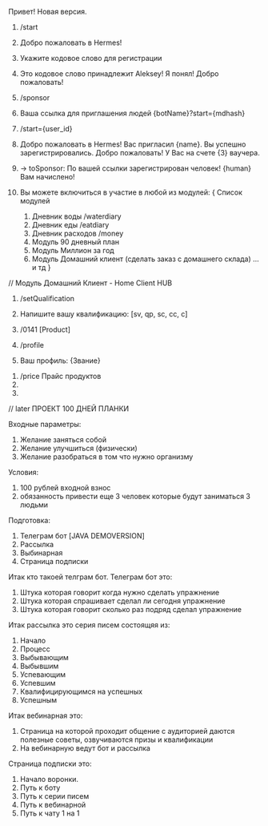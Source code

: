 Привет! 
Новая версия.

1) /start
2) Добро пожаловать в Hermes!
3) Укажите кодовое слово для регистрации
4) Это кодовое слово принадлежит Aleksey! Я понял! Добро пожаловать!

1) /sponsor
2) Ваша ссылка для приглашения людей {botName}?start={mdhash}

1) /start={user_id}
2) Добро пожаловать в Hermes! Вас пригласил {name}. Вы успешно зарегистрировались. Добро пожаловать! У Вас на счете {3} ваучера.
2) -> toSponsor: По вашей ссылки зарегистрирован человек! {human} Вам начислено!

3) Вы можете включиться в участие в любой из модулей:
{ Список модулей
    1) Дневник воды /waterdiary
    2) Дневник еды /eatdiary
    3) Дневник расходов /money
    4) Модуль 90 дневный план
    5) Модуль Миллион за год
    6) Модуль Домашний клиент (сделать заказ с домашнего склада)
    ... и тд
}

// Модуль Домашний Клиент - Home Client HUB

1) /setQualification
2) Напишите вашу квалификацию: [sv, qp, sc, cc, c]
3) /0141 [Product]

1) /profile
2) Ваш профиль: {Звание}


1. /price Прайс продуктов
2. 
3. 

// later
ПРОЕКТ 100 ДНЕЙ ПЛАНКИ

Входные параметры:
1) Желание заняться собой
2) Желание улучшиться (физически)
3) Желание разобраться в том что нужно организму

Условия:
1) 100 рублей входной взнос
2) обязанность привести еще 3 человек которые будут заниматься 3 людьми

Подготовка:
1) Телеграм бот [JAVA DEMOVERSION]
2) Рассылка
3) Выбинарная
4) Страница подписки

Итак кто такоей телграм бот.
Телеграм бот это:
1) Штука которая говорит когда нужно сделать упражнение
2) Штука которая спрашивает сделал ли сегодня упражнение
3) Штука которая говорит сколько раз подряд сделал упражнение

Итак рассылка это серия писем состоящяя из:
1) Начало
2) Процесс
3) Выбывающим
4) Выбывшим
5) Успевающим
6) Успевшим
7) Квалифицирующимся на успешных
7) Успешным

Итак вебинарная это:
1) Страница на которой проходит общение с аудиторией даются полезные советы, озвучиваются призы и квалификации
2) На вебинарную ведут бот и рассылка

Страница подписки это:
1) Начало воронки.
2) Путь к боту
3) Путь к серии писем
4) Путь к вебинарной
5) Путь к чату 1 на 1